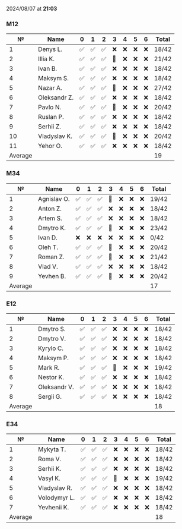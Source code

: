 2024/08/07 at **21:03**
### M12
|№|Name|0|1|2|3|4|5|6|Total|
|-----|-----|-----|-----|-----|-----|-----|-----|-----|-----|
|1|Denys L.|✅|✅|✅|❌|❌|❌|❌|18/42|
|2|Illia K.|✅|✅|✅|🔄|❌|❌|❌|21/42|
|3|Ivan B.|✅|✅|✅|❌|❌|❌|❌|18/42|
|4|Maksym S.|✅|✅|✅|❌|❌|❌|❌|18/42|
|5|Nazar A.|✅|✅|✅|🔄|❌|❌|❌|27/42|
|6|Oleksandr Z.|✅|✅|✅|❌|❌|❌|❌|18/42|
|7|Pavlo N.|✅|✅|✅|🔄|❌|❌|❌|20/42|
|8|Ruslan P.|✅|✅|✅|❌|❌|❌|❌|18/42|
|9|Serhii Z.|✅|✅|✅|❌|❌|❌|❌|18/42|
|10|Vladyslav K.|✅|✅|✅|🔄|❌|❌|❌|20/42|
|11|Yehor O.|✅|✅|✅|❌|❌|❌|❌|18/42|
|Average|||||||||19|
### M34
|№|Name|0|1|2|3|4|5|6|Total|
|-----|-----|-----|-----|-----|-----|-----|-----|-----|-----|
|1|Agnislav O.|✅|✅|✅|🔄|❌|❌|❌|19/42|
|2|Anton Z.|✅|✅|✅|❌|❌|❌|❌|18/42|
|3|Artem S.|✅|✅|✅|❌|❌|❌|❌|18/42|
|4|Dmytro K.|✅|✅|✅|🔄|❌|❌|❌|23/42|
|5|Ivan D.|❌|❌|❌|❌|❌|❌|❌|0/42|
|6|Oleh T.|✅|✅|✅|🔄|❌|❌|❌|20/42|
|7|Roman Z.|✅|✅|✅|🔄|❌|❌|❌|21/42|
|8|Vlad V.|✅|✅|✅|❌|❌|❌|❌|18/42|
|9|Yevhen B.|✅|✅|✅|🔄|❌|❌|❌|20/42|
|Average|||||||||17|
### E12
|№|Name|0|1|2|3|4|5|6|Total|
|-----|-----|-----|-----|-----|-----|-----|-----|-----|-----|
|1|Dmytro S.|✅|✅|✅|❌|❌|❌|❌|18/42|
|2|Dmytro V.|✅|✅|✅|❌|❌|❌|❌|18/42|
|3|Kyrylo C.|✅|✅|✅|❌|❌|❌|❌|18/42|
|4|Maksym P.|✅|✅|✅|❌|❌|❌|❌|18/42|
|5|Mark R.|✅|✅|✅|🔄|❌|❌|❌|19/42|
|6|Nestor K.|✅|✅|✅|❌|❌|❌|❌|18/42|
|7|Oleksandr V.|✅|✅|✅|❌|❌|❌|❌|18/42|
|8|Sergii G.|✅|✅|✅|❌|❌|❌|❌|18/42|
|Average|||||||||18|
### E34
|№|Name|0|1|2|3|4|5|6|Total|
|-----|-----|-----|-----|-----|-----|-----|-----|-----|-----|
|1|Mykyta T.|✅|✅|✅|❌|❌|❌|❌|18/42|
|2|Roma V.|✅|✅|✅|❌|❌|❌|❌|18/42|
|3|Serhii K.|✅|✅|✅|❌|❌|❌|❌|18/42|
|4|Vasyl K.|✅|✅|✅|🔄|❌|❌|❌|19/42|
|5|Vladyslav R.|✅|✅|✅|❌|❌|❌|❌|18/42|
|6|Volodymyr L.|✅|✅|✅|❌|❌|❌|❌|18/42|
|7|Yevhenii K.|✅|✅|✅|❌|❌|❌|❌|18/42|
|Average|||||||||18|
